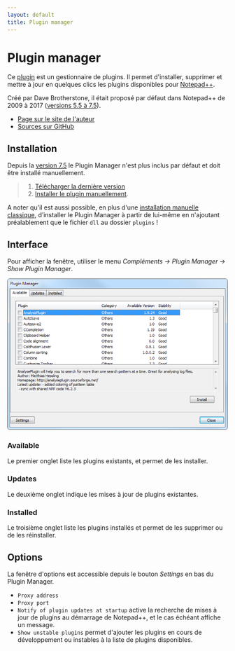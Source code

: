 ```yaml
---
layout: default
title: Plugin manager
---
```

# Plugin manager

Ce [plugin](../plugins.md) est un gestionnaire de plugins. Il permet d'installer, supprimer et mettre à jour en quelques clics les plugins disponibles pour [Notepad++](../notepad++.md).

Créé par Dave Brotherstone, il était proposé par défaut dans Notepad++ de 2009 à 2017 ([versions 5.5 à 7.5](../historique-des-versions.md)).

- [Page sur le site de l'auteur](http://brotherstone.co.uk/npp/pm)
- [Sources sur GitHub](https://github.com/davegb3/nppPluginManager)

## Installation

Depuis la [version 7.5](historique-des-versions.md) le Plugin Manager n'est plus inclus par défaut et doit être installé manuellement.

> 1. [Télécharger la dernière version](https://github.com/bruderstein/nppPluginManager/releases)
> 1. [Installer le plugin manuellement](../plugins.md#installation-manuelle).

A noter qu'il est aussi possible, en plus d'une [installation manuelle classique](../plugins.md#installation-manuelle), d’installer le Plugin Manager à partir de lui-même en n'ajoutant préalablement que le fichier `dll` au dossier `plugins` !

## Interface

Pour afficher la fenêtre, utiliser le menu *Compléments -> Plugin Manager -> Show Plugin Manager*.

![La fenêtre du Plugin Manager](/images/plugins/plugin-manager.png)

### Available

Le premier onglet liste les plugins existants, et permet de les installer.

### Updates

Le deuxième onglet indique les mises à jour de plugins existantes.

### Installed

Le troisième onglet liste les plugins installés et permet de les supprimer ou de les réinstaller.

## Options

La fenêtre d'options est accessible depuis le bouton *Settings* en bas du Plugin Manager.

- `Proxy address`
- `Proxy port`
- `Notify of plugin updates at startup` active la recherche de mises à jour de plugins au démarrage de Notepad++, et le cas échéant affiche un message.
- `Show unstable plugins` permet d'ajouter les plugins en cours de développement ou instables à la liste de plugins disponibles.
